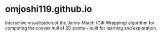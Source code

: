 # omjoshi119.github.io
Interactive visualization of the Jarvis-March (Gift Wrapping) algorithm for computing the convex hull of 2D points – built for learning and exploration.
